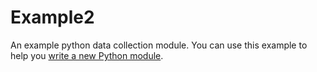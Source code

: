 <!--
---
title: "Example2"
custom_edit_url: https://github.com/netdata/netdata/edit/master/collectors/python.d.plugin/example2/README.md
---
-->

# Example2

An example python data collection module.
You can use this example to help you [write a new Python module](../#how-to-write-a-new-module).
